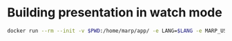 # Building presentation in watch mode

```bash
docker run --rm --init -v $PWD:/home/marp/app/ -e LANG=$LANG -e MARP_USER="$(id -u):$(id -g)" -p 37717:37717 marpteam/marp-cli -w slide-deck.md
```